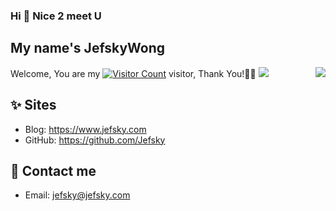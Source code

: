 ### Hi  👋 Nice 2 meet U
## My name's JefskyWong
<!--
**Jefsky/jefsky** is a ✨ _special_ ✨ repository because its `README.md` (this file) appears on your GitHub profile.

Here are some ideas to get you started:

- 🔭 I’m currently working on ...
- 🌱 I’m currently learning ...
- 👯 I’m looking to collaborate on ...
- 🤔 I’m looking for help with ...
- 💬 Ask me about ...
- 📫 How to reach me: ...
- 😄 Pronouns: ...
- ⚡ Fun fact: ...
-->
  Welcome, You are my [![Visitor Count](https://profile-counter.glitch.me/jefsky/count.svg)]() visitor, Thank You!🎉🎉
<img align="right" src="https://github-readme-stats.vercel.app/api?username=jefsky&show_icons=true">
<img src="https://github-readme-stats.vercel.app/api/top-langs/?username=jefsky">

## ✨ Sites

- Blog: <https://www.jefsky.com>
- GitHub: <https://github.com/Jefsky>

## 💬 Contact me

- Email: <jefsky@jefsky.com>




